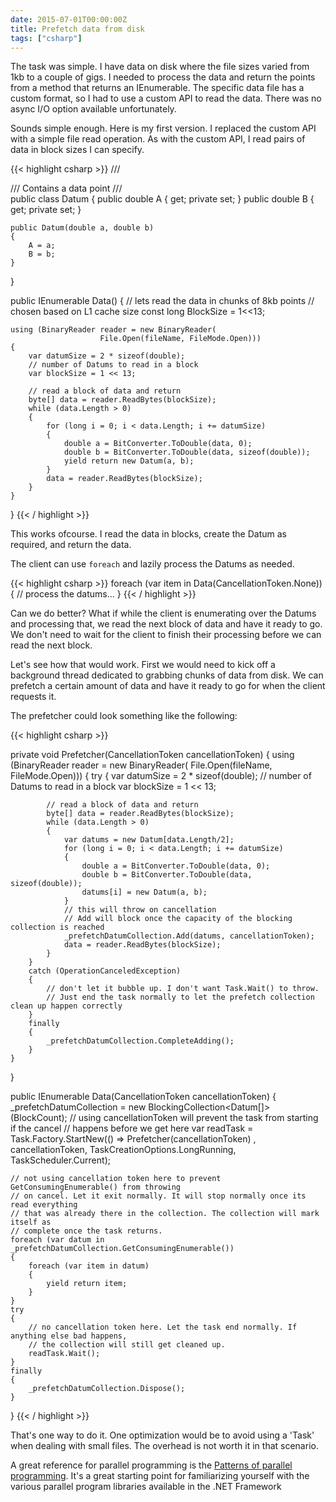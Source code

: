 ```yaml
---
date: 2015-07-01T00:00:00Z
title: Prefetch data from disk 
tags: ["csharp"]
---
```


The task was simple. I have data on disk where the file sizes varied from 1kb to a couple of gigs. I needed to process the data 
and return the points from a method that returns an IEnumerable<DataPoint>. The specific data file has a custom format, so I had to use a custom API to read
the data. There was no async I/O option available unfortunately.

Sounds simple enough. Here is my first version. 
I replaced the custom API with a simple file read operation. As with the custom API, I read pairs of data in 
block sizes I can specify.

{{< highlight csharp >}} 
///<summary>
/// Contains a data point
///</summary>
public class Datum
{
    public double A { get; private set; }
    public double B { get; private set; }

    public Datum(double a, double b)
    {
        A = a;
        B = b;
    }
}

public IEnumerable<Datum> Data() 
{ 
    // lets read the data in chunks of 8kb points
    // chosen based on L1 cache size
    const long BlockSize = 1<<13;

    using (BinaryReader reader = new BinaryReader(
                        File.Open(fileName, FileMode.Open)))
    {
        var datumSize = 2 * sizeof(double);
        // number of Datums to read in a block
        var blockSize = 1 << 13;

        // read a block of data and return
        byte[] data = reader.ReadBytes(blockSize);
        while (data.Length > 0)
        {
            for (long i = 0; i < data.Length; i += datumSize)
            {
                double a = BitConverter.ToDouble(data, 0);
                double b = BitConverter.ToDouble(data, sizeof(double));
                yield return new Datum(a, b); 
            }
            data = reader.ReadBytes(blockSize);
        }
    }
} 
{{< / highlight >}}

This works ofcourse. 
I read the data in blocks, create the Datum as required, and return the data. 

The client can use `foreach` and lazily process the Datums as needed.

{{< highlight csharp >}}
foreach (var item in Data(CancellationToken.None))
{
    // process the datums...
} 
{{< / highlight >}} 

Can we do better?
What if while the client is enumerating over the Datums and processing that, we read the next block
of data and have it ready to go. We don't need to wait for the client to finish their processing before
we can read the next block.

Let's see how that would work.
First we would need to kick off a background thread dedicated to grabbing chunks of data from disk.
We can prefetch a certain amount of data and have it ready to go for when the client requests it. 

The prefetcher could look something like the following:

{{< highlight csharp >}}

private void Prefetcher(CancellationToken cancellationToken) 
{
    using (BinaryReader reader = new BinaryReader(
                File.Open(fileName, FileMode.Open))) 
    {
        try
        {
            var datumSize = 2 * sizeof(double);
            // number of Datums to read in a block
            var blockSize = 1 << 13;

            // read a block of data and return
            byte[] data = reader.ReadBytes(blockSize);
            while (data.Length > 0)
            {
                var datums = new Datum[data.Length/2]; 
                for (long i = 0; i < data.Length; i += datumSize)
                {
                    double a = BitConverter.ToDouble(data, 0);
                    double b = BitConverter.ToDouble(data, sizeof(double));
                    datums[i] = new Datum(a, b); 
                }
                // this will throw on cancellation 
                // Add will block once the capacity of the blocking collection is reached
                _prefetchDatumCollection.Add(datums, cancellationToken); 
                data = reader.ReadBytes(blockSize);
            }
        }
        catch (OperationCanceledException) 
        { 
            // don't let it bubble up. I don't want Task.Wait() to throw.  
            // Just end the task normally to let the prefetch collection clean up happen correctly 
        } 
        finally 
        { 
            _prefetchDatumCollection.CompleteAdding();  
        } 
    }
}

public IEnumerable<Datum> Data(CancellationToken cancellationToken) 
{ 
    _prefetchDatumCollection = new BlockingCollection<Datum[]>(BlockCount); 
    // using cancellationToken will prevent the task from starting if the cancel
    // happens before we get here
    var readTask = Task.Factory.StartNew(() => Prefetcher(cancellationToken) , 
            cancellationToken, TaskCreationOptions.LongRunning, TaskScheduler.Current); 

    // not using cancellation token here to prevent GetConsumingEnumerable() from throwing 
    // on cancel. Let it exit normally. It will stop normally once its read everything  
    // that was already there in the collection. The collection will mark itself as  
    // complete once the task returns.
    foreach (var datum in _prefetchDatumCollection.GetConsumingEnumerable()) 
    { 
        foreach (var item in datum) 
        { 
            yield return item; 
        } 
    } 
    try 
    { 
        // no cancellation token here. Let the task end normally. If anything else bad happens, 
        // the collection will still get cleaned up. 
        readTask.Wait(); 
    } 
    finally 
    { 
        _prefetchDatumCollection.Dispose(); 
    } 
} 
{{< / highlight >}}

That's one way to do it. One optimization would be to avoid using a 'Task' when dealing with small files.
The overhead is not worth it in that scenario. 

A great reference for parallel programming is the [Patterns of parallel programming][1]. It's a great
starting point for familiarizing yourself with the various parallel program libraries available in the .NET Framework

[1]: https://www.microsoft.com/en-ca/download/details.aspx?id=19222
